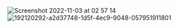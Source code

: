 ![Screenshot 2022-11-03 at 02 57 14](https://user-images.githubusercontent.com/95782145/199628923-57988082-0e34-4366-b83e-2a7dabd4e18f.png)
![192120292-a2d37748-1d5f-4ec9-9048-057951911801](https://user-images.githubusercontent.com/95782145/199629335-dae1b891-a021-47d6-945f-1758c1377178.png)

